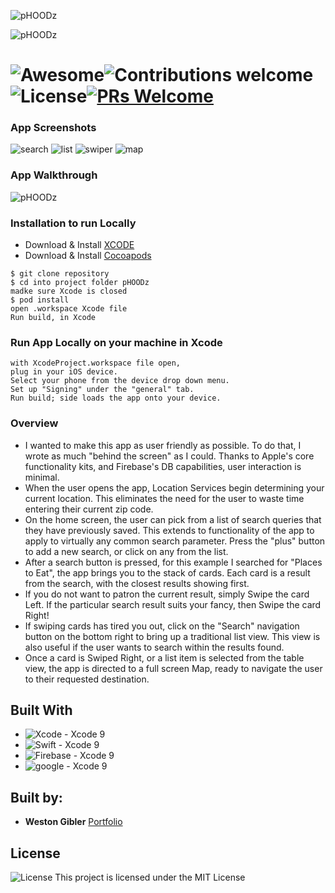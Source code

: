 ![pHOODz](/images/phoodzTitle.png)

![pHOODz](/images/sub.png)

# ![Awesome](https://cdn.rawgit.com/sindresorhus/awesome/d7305f38d29fed78fa85652e3a63e154dd8e8829/media/badge.svg)![Contributions welcome](https://img.shields.io/badge/contributions-welcome-orange.svg)![License](https://img.shields.io/badge/license-MIT-blue.svg)[![PRs Welcome](https://img.shields.io/badge/PRs-welcome-brightgreen.svg?style=flat-square)](http://makeapullrequest.com)

### App Screenshots
![search](/images/1clip.png)
![list](/images/5clip.png)
![swiper](/images/3clip.png)
![map](/images/4clip.png)

### App Walkthrough
![pHOODz](https://lh3.googleusercontent.com/j1G8GhhFBnsv-RohyfQXtlkWLlcR-6WbOnE1Vt-SB7lgCpwxxP0dE8eXcxZ0Q2YOMB_wng0D9iCRxmFAJTOtncz__CUYAXkAGXJ7YJRJVb8QplVK1mBevMYQSp3tnQElZfpJAtHsv9HL3KdmzS8XMomRZMce9sovj49gzr_-fVd5p3E2EHRjVkRVBQwB9Ni8PD6Sw7pxORkYxk31L47GxVGlexxziwK4eEUqDbLBlgLH3cv5T-mkTkxLM00Yv4sk8VIHDnY9ypmiIJ8EEh1V16bTae3g-MWts6yuEg8S8uFuTPETbaXEcZtJvnJ6w78cKTftkLwvmMuF4hOecE9GPc04C97CsCRbWarBRGmJtHCPhSNlsbOwuk_zW75ZHjPRgd4xX9dWjO8BqOhgT6KcZGSik10A9luF46vScJ-TOWm_o306VwpDnRoMUYa_x_huHQ_EZwBMJEEmn9lanX4Il_r1gpdpjWgH8EkqYIxVqW5kQthPyX0QC0QQ7p2hnutrxe8rU-1yPmHoY3h1Ky8EtMWPtDsOGW0SOSp7zfFKEzzCmvpuZi5BkWiyO35NcR5ld7YxZtbiSoUUcqk5_ZiUEMcUS6B_XRIZ0oWUjBk=w222-h480-no)

### Installation to run Locally

* Download & Install [XCODE](https://developer.apple.com/xcode/)
* Download & Install [Cocoapods](https://guides.cocoapods.org/using/getting-started.html)


```
$ git clone repository
$ cd into project folder pHOODz
madke sure Xcode is closed
$ pod install
open .workspace Xcode file
Run build, in Xcode
```
### Run App Locally on your machine in Xcode

```
with XcodeProject.workspace file open,
plug in your iOS device.
Select your phone from the device drop down menu.
Set up "Signing" under the "general" tab.
Run build; side loads the app onto your device.
```
### Overview
* I wanted to make this app as user friendly as possible. To do that, I wrote as much "behind the screen" as I could. Thanks to Apple's core functionality kits, and Firebase's DB capabilities, user interaction is minimal.
* When the user opens the app, Location Services begin determining your current location. This eliminates the need for the user to waste time entering their current zip code.
* On the home screen, the user can pick from a list of search queries that they have previously saved. This extends to functionality of the app to apply to virtually any common search parameter. Press the "plus" button to add a new search, or click on any from the list.
* After a search button is pressed, for this example I searched for "Places to Eat", the app brings you to the stack of cards. Each card is a result from the search, with the closest results showing first.
* If you do not want to patron the current result, simply Swipe the card Left. If the particular search result suits your fancy, then Swipe the card Right!
* If swiping cards has tired you out, click on the "Search" navigation button on the bottom right to bring up a traditional list view. This view is also useful if the user wants to search within the results found.
* Once a card is Swiped Right, or a list item is selected from the table view, the app is directed to a full screen Map, ready to navigate the user to their requested destination.

## Built With

* ![Xcode](images/xcode-icon.png) - Xcode 9
* ![Swift](images/swift.png) - Xcode 9
* ![Firebase](images/firebase.png) - Xcode 9
* ![google](images/google.png) - Xcode 9


## Built by:

* **Weston Gibler** [Portfolio](https://westongibler.com)

## License
![License](https://img.shields.io/badge/license-MIT-blue.svg)
This project is licensed under the MIT License
